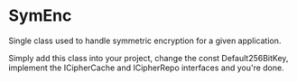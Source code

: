 SymEnc
======

Single class used to handle symmetric encryption for a given application. 

Simply add this class into your project, change the const Default256BitKey, implement the ICipherCache and ICipherRepo interfaces and you're done.
